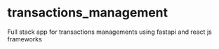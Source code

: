 # transactions_management
Full stack app for transactions managements using fastapi and react js frameworks
